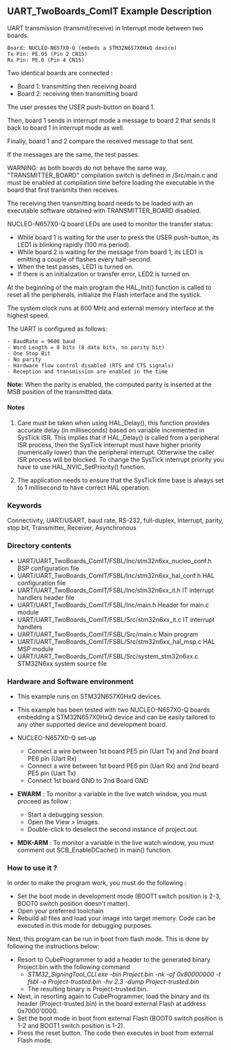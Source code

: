 ## <b>UART_TwoBoards_ComIT Example Description</b>

UART transmission (transmit/receive) in Interrupt mode
between two boards.

    Board: NUCLEO-N657X0-Q (embeds a STM32N657X0HxQ device)
    Tx Pin: PE.05 (Pin 2 CN15)
    Rx Pin: PE.6 (Pin 4 CN15)

Two identical boards are connected :

 - Board 1: transmitting then receiving board
 - Board 2: receiving then transmitting board

The user presses the USER push-button on board 1.

Then, board 1 sends in interrupt mode a message to board 2 that sends it back to
board 1 in interrupt mode as well.

Finally, board 1 and 2 compare the received message to that sent.

If the messages are the same, the test passes.

WARNING: as both boards do not behave the same way, "TRANSMITTER_BOARD" compilation
switch is defined in /Src/main.c and must be enabled
at compilation time before loading the executable in the board that first transmits
then receives.

The receiving then transmitting board needs to be loaded with an executable
software obtained with TRANSMITTER_BOARD disabled.

NUCLEO-N657X0-Q board LEDs are used to monitor the transfer status:

- While board 1 is waiting for the user to press the USER push-button, its LED1 is
  blinking rapidly (100 ms period).
- While board 2 is waiting for the message from board 1, its LED1 is emitting
  a couple of flashes every half-second.
- When the test passes, LED1 is turned on.
- If there is an initialization or transfer error, LED2 is turned on.

At the beginning of the main program the HAL_Init() function is called to reset
all the peripherals, initialize the Flash interface and the systick.

The system clock runs at 600 MHz and external memory interface at the highest speed.

The UART is configured as follows:

    - BaudRate = 9600 baud
    - Word Length = 8 bits (8 data bits, no parity bit)
    - One Stop Bit
    - No parity
    - Hardware flow control disabled (RTS and CTS signals)
    - Reception and transmission are enabled in the time

**Note:** When the parity is enabled, the computed parity is inserted at the MSB
position of the transmitted data.

#### <b>Notes</b>

 1. Care must be taken when using HAL_Delay(), this function provides accurate delay (in milliseconds)
    based on variable incremented in SysTick ISR. This implies that if HAL_Delay() is called from
    a peripheral ISR process, then the SysTick interrupt must have higher priority (numerically lower)
    than the peripheral interrupt. Otherwise the caller ISR process will be blocked.
    To change the SysTick interrupt priority you have to use HAL_NVIC_SetPriority() function.

 2. The application needs to ensure that the SysTick time base is always set to 1 millisecond
    to have correct HAL operation.

### <b>Keywords</b>

Connectivity, UART/USART, baud rate, RS-232, full-duplex, Interrupt, parity, stop bit,
Transmitter, Receiver, Asynchronous

### <b>Directory contents</b>

  - UART/UART_TwoBoards_ComIT/FSBL/Inc/stm32n6xx_nucleo_conf.h       BSP configuration file
  - UART/UART_TwoBoards_ComIT/FSBL/Inc/stm32n6xx_hal_conf.h          HAL configuration file
  - UART/UART_TwoBoards_ComIT/FSBL/Inc/stm32n6xx_it.h                IT interrupt handlers header file
  - UART/UART_TwoBoards_ComIT/FSBL/Inc/main.h                        Header for main.c module  
  - UART/UART_TwoBoards_ComIT/FSBL/Src/stm32n6xx_it.c                IT interrupt handlers
  - UART/UART_TwoBoards_ComIT/FSBL/Src/main.c                        Main program
  - UART/UART_TwoBoards_ComIT/FSBL/Src/stm32n6xx_hal_msp.c           HAL MSP module
  - UART/UART_TwoBoards_ComIT/FSBL/Src/system_stm32n6xx.c            STM32N6xx system source file


### <b>Hardware and Software environment</b>

  - This example runs on STM32N657X0HxQ devices.
  - This example has been tested with two NUCLEO-N657X0-Q boards embedding
    a STM32N657X0HxQ device and can be easily tailored to any other supported device
    and development board.

  - NUCLEO-N657X0-Q set-up
    - Connect a wire between 1st board PE5 pin (Uart Tx) and 2nd board PE6 pin (Uart Rx)
    - Connect a wire between 1st board PE6 pin (Uart Rx) and 2nd board PE5 pin (Uart Tx)
    - Connect 1st board GND to 2nd Board GND

  - **EWARM** : To monitor a variable in the live watch window, you must proceed as follow :
    - Start a debugging session.
    - Open the View > Images.
    - Double-click to deselect the second instance of project.out.

  - **MDK-ARM** : To monitor a variable in the live watch window, you must comment out SCB_EnableDCache() in main() function.

### <b>How to use it ?</b>

In order to make the program work, you must do the following :

 - Set the boot mode in development mode (BOOT1 switch position is 2-3, BOOT0 switch position doesn't matter).
 - Open your preferred toolchain
 - Rebuild all files and load your image into target memory. Code can be executed in this mode for debugging purposes.

 Next, this program can be run in boot from flash mode. This is done by following the instructions below:

 - Resort to CubeProgrammer to add a header to the generated binary Project.bin with the following command
   - *STM32_SigningTool_CLI.exe -bin Project.bin -nk -of 0x80000000 -t fsbl -o Project-trusted.bin -hv 2.3 -dump Project-trusted.bin*
   - The resulting binary is Project-trusted.bin.
 - Next, in resorting again to CubeProgrammer, load the binary and its header (Project-trusted.bin) in the board external Flash at address 0x7000'0000.
 - Set the boot mode in boot from external Flash (BOOT0 switch position is 1-2 and BOOT1 switch position is 1-2).
 - Press the reset button. The code then executes in boot from external Flash mode.
